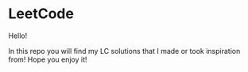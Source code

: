 # LeetCode

Hello! 

In this repo you will find my LC solutions that I made or took inspiration from! Hope you enjoy it! 
